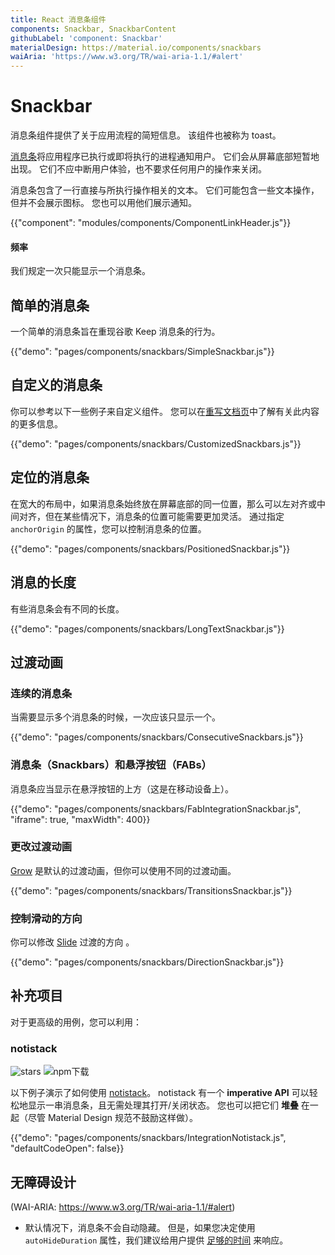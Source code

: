 ```yaml
---
title: React 消息条组件
components: Snackbar, SnackbarContent
githubLabel: 'component: Snackbar'
materialDesign: https://material.io/components/snackbars
waiAria: 'https://www.w3.org/TR/wai-aria-1.1/#alert'
---
```


# Snackbar

<p class="description">消息条组件提供了关于应用流程的简短信息。 该组件也被称为 toast。</p>

[消息条](https://material.io/design/components/snackbars.html)将应用程序已执行或即将执行的进程通知用户。 它们会从屏幕底部短暂地出现。 它们不应中断用户体验，也不要求任何用户的操作来关闭。

消息条包含了一行直接与所执行操作相关的文本。 它们可能包含一些文本操作，但并不会展示图标。 您也可以用他们展示通知。

{{"component": "modules/components/ComponentLinkHeader.js"}}

#### 频率

我们规定一次只能显示一个消息条。

## 简单的消息条

一个简单的消息条旨在重现谷歌 Keep 消息条的行为。

{{"demo": "pages/components/snackbars/SimpleSnackbar.js"}}

## 自定义的消息条

你可以参考以下一些例子来自定义组件。 您可以在[重写文档页](/customization/components/)中了解有关此内容的更多信息。

{{"demo": "pages/components/snackbars/CustomizedSnackbars.js"}}

## 定位的消息条

在宽大的布局中，如果消息条始终放在屏幕底部的同一位置，那么可以左对齐或中间对齐，但在某些情况下，消息条的位置可能需要更加灵活。 通过指定 `anchorOrigin` 的属性，您可以控制消息条的位置。

{{"demo": "pages/components/snackbars/PositionedSnackbar.js"}}

## 消息的长度

有些消息条会有不同的长度。

{{"demo": "pages/components/snackbars/LongTextSnackbar.js"}}

## 过渡动画

### 连续的消息条

当需要显示多个消息条的时候，一次应该只显示一个。

{{"demo": "pages/components/snackbars/ConsecutiveSnackbars.js"}}

### 消息条（Snackbars）和悬浮按钮（FABs）

消息条应当显示在悬浮按钮的上方（这是在移动设备上）。

{{"demo": "pages/components/snackbars/FabIntegrationSnackbar.js", "iframe": true, "maxWidth": 400}}

### 更改过渡动画

[Grow](/components/transitions/#grow) 是默认的过渡动画，但你可以使用不同的过渡动画。

{{"demo": "pages/components/snackbars/TransitionsSnackbar.js"}}

### 控制滑动的方向

你可以修改 [Slide](/components/transitions/#slide) 过渡的方向 。

{{"demo": "pages/components/snackbars/DirectionSnackbar.js"}}

## 补充项目

对于更高级的用例，您可以利用：

### notistack

![stars](https://img.shields.io/github/stars/iamhosseindhv/notistack.svg?style=social&label=Stars) ![npm下载](https://img.shields.io/npm/dm/notistack.svg)

以下例子演示了如何使用 [notistack](https://github.com/iamhosseindhv/notistack)。 notistack 有一个 **imperative API** 可以轻松地显示一串消息条，且无需处理其打开/关闭状态。 您也可以把它们 **堆叠** 在一起（尽管 Material Design 规范不鼓励这样做）。

{{"demo": "pages/components/snackbars/IntegrationNotistack.js", "defaultCodeOpen": false}}

## 无障碍设计

(WAI-ARIA: https://www.w3.org/TR/wai-aria-1.1/#alert)

- 默认情况下，消息条不会自动隐藏。 但是，如果您决定使用 `autoHideDuration` 属性，我们建议给用户提供 [足够的时间](https://www.w3.org/TR/UNDERSTANDING-WCAG20/time-limits.html) 来响应。
